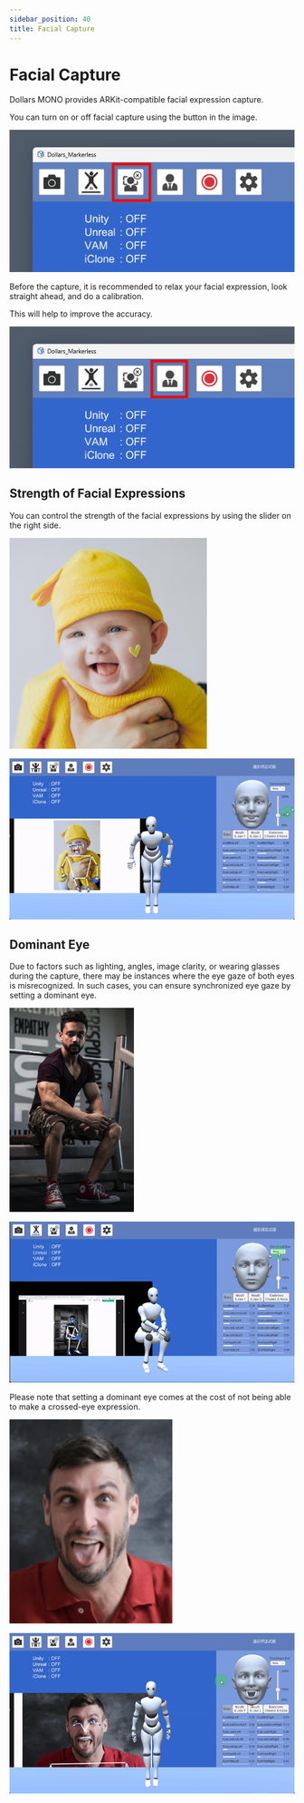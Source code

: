 ```yaml
---
sidebar_position: 40
title: Facial Capture
---
```


# Facial Capture

Dollars MONO provides ARKit-compatible facial expression capture.

You can turn on or off facial capture using the button in the image.

![](../img/Fk_j-tirZ0NKlmgv2i6l_C_PGofu.png#center)

Before the capture, it is recommended to relax your facial expression, look straight ahead, and do a calibration.

This will help to improve the accuracy.

![](../img/Fjr4SZHNuHfUdCzp6kvqPJKgoZKZ.png#center)

## Strength of Facial Expressions

You can control the strength of the facial expressions by using the slider on the right side.

![](../img/FpET_nzvQ8xlsxPxfswYIiJ4HAsx.png#center)

![](../img/Fhtog3ArmA4V9g8fJPuX6ATOmC_Y.gif#center)

## Dominant Eye

Due to factors such as lighting, angles, image clarity, or wearing glasses during the capture, there may be instances where the eye gaze of both eyes is misrecognized. In such cases, you can ensure synchronized eye gaze by setting a dominant eye.

![](../img/FgC6VmI1xDIDUM9UR1K7aqdsvx1i.png#center)

![](../img/Fs0iOgo0UNBNUxBbrg7DlMGmtOJ1.gif#center)

Please note that setting a dominant eye comes at the cost of not being able to make a crossed-eye expression.

![](../img/Flev3MT6OBv5XlJ076YsgTLlnpxc.png#center)

![](../img/FoZElOM_maZtNfeFT9tAu36tw6WG.gif#center)

